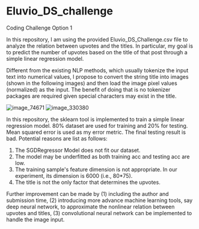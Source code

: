 # Eluvio_DS_challenge
Coding Challenge Option 1

In this repository, I am using the provided Eluvio_DS_Challenge.csv file to analyze the relation between upvotes and the titles. In particular, my goal is to predict the number of upvotes based on the title of that post through a simple linear regression model. 

Different from the existing NLP methods, which usually tokenize the input text into numerical values, I propose to convert the string title into images (shown in the following images) and then load the image pixel values (normalized) as the input. The benefit of doing that is no tokenizer packages are required given special characters may exist in the title.

![image_74671](https://user-images.githubusercontent.com/75220576/114967909-eb6ccd00-9e3a-11eb-87f6-94fdf887c75f.png)
![image_330380](https://user-images.githubusercontent.com/75220576/114967918-ee67bd80-9e3a-11eb-890a-f2b7864730a1.png)

In this repository, the sklearn tool is implemented to train a simple linear regression model. 80% dataset are used for training and 20% for testing. Mean squared error is used as my error metric. The final testing result is bad. Potential reasons are list as follows:

1. The SGDRegressor Model does not fit our dataset.
2. The model may be underfitted as both training acc and testing acc are low.
3. The training sample's feature dimension is not appropriate. In our experiment, its dimension is 6000 (i.e., 80*75).
4. The title is not the only factor that determines the upvotes.    


Further improvement can be made by (1) including the author and submission time, (2) introducing more advance machine learning tools, say deep neural network, to approximate the nonlinear relation between upvotes and titles, (3) convolutional neural network can be implemented to handle the image input.
